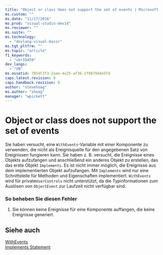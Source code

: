 ```yaml
---
title: "Object or class does not support the set of events | Microsoft Docs"
ms.custom: ""
ms.date: "11/17/2016"
ms.prod: "visual-studio-dev14"
ms.reviewer: ""
ms.suite: ""
ms.technology: 
  - "devlang-visual-basic"
ms.tgt_pltfrm: ""
ms.topic: "article"
f1_keywords: 
  - "vbrID459"
dev_langs: 
  - "VB"
ms.assetid: 785df3f3-2aae-4a25-af36-1f9879d4e5fd
caps.latest.revision: 8
caps.handback.revision: 8
author: "stevehoag"
ms.author: "shoag"
manager: "wpickett"
---
```

# Object or class does not support the set of events
Sie haben versucht, eine `WithEvents`\-Variable mit einer Komponente zu verwenden, die nicht als Ereignisquelle für den angegebenen Satz von Ereignissen fungieren kann.  Sie haben z. B. versucht, die Ereignisse eines Objekts aufzufangen und anschließend ein anderes Objekt zu erstellen, das das erste Objekt `Implements`.  Es ist nicht immer möglich, die Ereignisse aus dem implementierten Objekt aufzufangen.  Mit `Implements` wird nur eine Schnittstelle für Methoden und Eigenschaften implementiert.  `WithEvents` wird für private`UserControls` nicht unterstützt, da die Typinformationen zum Auslösen von `ObjectEvent` zur Laufzeit nicht verfügbar sind.  
  
### So beheben Sie diesen Fehler  
  
1.  Sie können keine Ereignisse für eine Komponente auffangen, die keine Ereignisse generiert.  
  
## Siehe auch  
 [WithEvents](../../../visual-basic/language-reference/modifiers/withevents.md)   
 [Implements Statement](../../../visual-basic/language-reference/statements/implements-statement.md)
